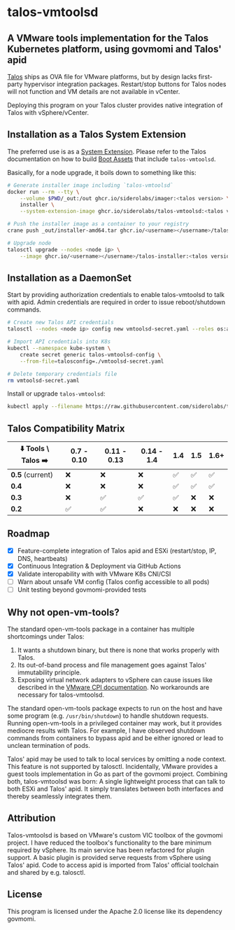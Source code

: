 # talos-vmtoolsd

## A VMware tools implementation for the Talos Kubernetes platform, using govmomi and Talos' apid

[Talos](https://talos.dev/) ships as OVA file for VMware platforms, but by design lacks first-party hypervisor integration packages.
Restart/stop buttons for Talos nodes will not function and VM details are not available in vCenter.

Deploying this program on your Talos cluster provides native integration of Talos with vSphere/vCenter.

## Installation as a Talos System Extension

The preferred use is as a [System Extension](https://www.talos.dev/latest/talos-guides/configuration/system-extensions/).
Please refer to the Talos documentation on how to build [Boot Assets](https://www.talos.dev/latest/talos-guides/install/boot-assets/#imager)
that include `talos-vmtoolsd`.

Basically, for a node upgrade, it boils down to something like this:

```bash
# Generate installer image including `talos-vmtoolsd`
docker run --rm --tty \
    --volume $PWD/_out:/out ghcr.io/siderolabs/imager:<talos version> \
    installer \
    --system-extension-image ghcr.io/siderolabs/talos-vmtoolsd:<talos vmtoolsd version>

# Push the installer image as a container to your registry
crane push _out/installer-amd64.tar ghcr.io/<username></username>/talos-installer:<talos version>

# Upgrade node
talosctl upgrade --nodes <node ip> \
    --image ghcr.io/<username></username>/talos-installer:<talos version>
```

## Installation as a DaemonSet

Start by providing authorization credentials to enable talos-vmtoolsd to talk with apid.
Admin credentials are required in order to issue reboot/shutdown commands.

```bash
# Create new Talos API credentials
talosctl --nodes <node ip> config new vmtoolsd-secret.yaml --roles os:admin

# Import API credentials into K8s
kubectl --namespace kube-system \
    create secret generic talos-vmtoolsd-config \
    --from-file=talosconfig=./vmtoolsd-secret.yaml

# Delete temporary credentials file
rm vmtoolsd-secret.yaml
```

Install or upgrade `talos-vmtoolsd`:

```bash
kubectl apply --filename https://raw.githubusercontent.com/siderolabs/talos-vmtoolsd/master/deploy/latest.yaml
```

## Talos Compatibility Matrix

| ⬇️ Tools \ Talos ➡️ | 0.7 - 0.10 | 0.11 - 0.13 | 0.14 - 1.4 | 1.4 | 1.5 | 1.6+ |
| ----------------- | ---------- | ----------- | ---------- | --- | --- | ---- |
| **0.5** (current) | ❌          | ❌           | ❌          | ✅   | ✅   | ✅    |
| **0.4**           | ❌          | ❌           | ❌          | ✅   | ✅   | ✅    |
| **0.3**           | ❌          | ✅           | ✅          | ✅   | ❌   | ❌    |
| **0.2**           | ✅          | ✅           | ❌          | ❌   | ❌   | ❌    |

## Roadmap

* [x] Feature-complete integration of Talos apid and ESXi (restart/stop, IP, DNS, heartbeats)
* [x] Continuous Integration & Deployment via GitHub Actions
* [x] Validate interopability with with VMware K8s CNI/CSI
* [ ] Warn about unsafe VM config (Talos config accessible to all pods)
* [ ] Unit testing beyond govmomi-provided tests

## Why not open-vm-tools?

The standard open-vm-tools package in a container has multiple shortcomings under Talos:

1. It wants a shutdown binary, but there is none that works properly with Talos.
2. Its out-of-band process and file management goes against Talos' immutability principle.
3. Exposing virtual network adapters to vSphere can cause issues like described in the
   [VMware CPI documentation](https://cloud-provider-vsphere.sigs.k8s.io/known_issues.html).
   No workarounds are necessary for talos-vmtoolsd.

The standard open-vm-tools package expects to run on the host and have some program (e.g. `/usr/bin/shutdown`) to handle shutdown requests.
Running open-vm-tools in a privileged container may work, but it provides mediocre results with Talos.
For example, I have observed shutdown commands from containers to bypass apid and be either ignored or lead to unclean termination of pods.

Talos' apid may be used to talk to local services by omitting a node context.
This feature is not supported by talosctl.
Incidentally, VMware provides a guest tools implementation in Go as part of the govmomi project.
Combining both, talos-vmtoolsd was born: A single lightweight process that can talk to both ESXi and Talos' apid.
It simply translates between both interfaces and thereby seamlessly integrates them.

## Attribution

Talos-vmtoolsd is based on VMware's custom VIC toolbox of the govmomi project.
I have reduced the toolbox's functionality to the bare minimum required by vSphere.
Its main service has been refactored for plugin support.
A basic plugin is provided serve requests from vSphere using Talos' apid.
Code to access apid is imported from Talos' official toolchain and shared by e.g. talosctl.

## License

This program is licensed under the Apache 2.0 license like its dependency govmomi.
